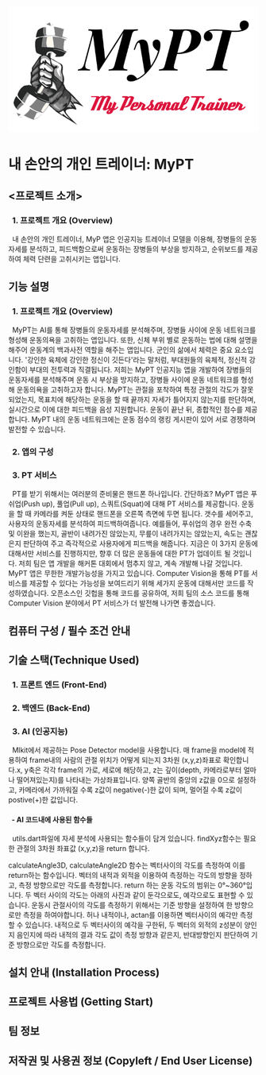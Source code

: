 <p align="center"><img src="/images/logo_mypt.png"></p>

# 내 손안의 개인 트레이너: MyPT

## <프로젝트 소개>
### &nbsp; 1. 프로젝트 개요 (Overview)

&nbsp; 내 손안의 개인 트레이너, MyP 앱은 인공지능 트레이너 모델을 이용해, 장병들의 운동 자세를 분석하고, 피드백함으로써 운동하는 장병들의 부상을 방지하고, 순위보드를 제공하여 체력 단련을 고취시키는 앱입니다.

## 기능 설명
### &nbsp; 1. 프로젝트 개요 (Overview)
&nbsp; MyPT는 AI를 통해 장병들의 운동자세를 분석해주며, 장병들 사이에 운동 네트워크를 형성해 운동의욕을 고취하는 앱입니다. 또한, 신체 부위 별로 운동하는 법에 대해 설명을 해주어 운동계의 백과사전 역할을 해주는 앱입니다. 군인의 삶에서 체력은 중요 요소입니다. '강인한 육체에 강인한 정신이 깃든다'라는 말처럼, 부대원들의 육체적, 정신적 강인함이 부대의 전투력과 직결됩니다. 저희는 MyPT 인공지능 앱을 개발하여 장병들의 운동자세를 분석해주며 운동 시 부상을 방지하고, 장병들 사이에 운동 네트워크를 형성해 운동의욕을 고취하고자 합니다. MyPT는 관절을 포착하여 특정 관절의 각도가 잘못되었는지, 목표치에 해당하는 운동을 할 때 끝까지 자세가 틀어지지 않는지를 판단하며, 실시간으로 이에 대한 피드백을 음성 지원합니다. 운동이 끝난 뒤, 종합적인 점수를 제공합니다. MyPT 내의 운동 네트워크에는 운동 점수의 랭킹 게시판이 있어 서로 경쟁하며 발전할 수 있습니다.

### &nbsp; 2. 앱의 구성

### &nbsp; 3. PT 서비스
&nbsp; PT를 받기 위해서는 여러분의 준비물은 핸드폰 하나입니다. 간단하죠? MyPT 앱은 푸쉬업(Push up), 풀업(Pull up), 스쿼트(Squat)에 대해 PT 서비스를 제공합니다. 운동을 할 때 카메라를 켜둔 상태로 핸드폰을 오른쪽 측면에 두면 됩니다. 갯수를 세어주고, 사용자의 운동자세를 분석하여 피드백하여줍니다. 예를들어, 푸쉬업의 경우 완전 수축 및 이완을 했는지, 골반이 내려가진 않았는지, 무릎이 내려가지는 않았는지, 속도는 괜찮은지 판단하여 주고 즉각적으로 사용자에게 피드백을 해줍니다. 지금은 이 3가지 운동에 대해서만 서비스를 진행하지만, 향후 더 많은 운동들에 대한 PT가 업데이트 될 것입니다. 저희 팀은 앱 개발을 해커톤 대회에서 멈추지 않고, 계속 개발해 나갈 것입니다. MyPT 앱은 무한한 개발가능성을 가지고 있습니다. Computer Vision을 통해 PT를 서비스를 제공할 수 있다는 가능성을 보여드리기 위해 세가지 운동에 대해서만 코드를 작성하였습니다. 오픈소스인 깃헙을 통해 코드를 공유하여, 저희 팀의 소스 코드를 통해 Computer Vision 분야에서 PT 서비스가 더 발전해 나가면 좋겠습니다.

## 컴퓨터 구성 / 필수 조건 안내


## 기술 스택(Technique Used)
### &nbsp; 1. 프론트 엔드 (Front-End)
### &nbsp; 2. 백엔드 (Back-End)
### &nbsp; 3. AI (인공지능)
&nbsp; Mlkit에서 제공하는 Pose Detector model을 사용합니다. 매 frame을 model에 적용하여 frame내의 사람의 관절 위치가 어떻게 되는지 3차원 (x,y,z)좌표로 확인합니다.x, y축은 각각 frame의 가로, 세로에 해당하고, z는 깊이(depth, 카메라로부터 얼마나 떨어져있는지)를 나타내는 가상좌표입니다. 양쪽 골반의 중앙의 z값을 0으로 설정하고, 카메라에서 가까워질 수록 z값이 negative(-)한 값이 되며, 멀어질 수록 z값이 postive(+)한 값입니다.
#### &nbsp; - AI 코드내에 사용된 함수들
&nbsp; utils.dart파일에 자세 분석에 사용되는 함수들이 담겨 있습니다.
findXyz함수는 필요한 관절의 3차원 좌표값 (x,y,z)을 return 합니다.

calculateAngle3D, calculateAngle2D 함수는 벡터사이의 각도를 측정하여 이를 return하는 함수입니다. 벡터의 내적과 외적을 이용하여 측정하는 각도의 방향을 정하고, 측정 방향으로만 각도를 측정합니다. return 하는 운동 각도의 범위는 0°~360°입니다. 두 벡터 사이의 각도는 아래의 사진과 같이 둔각으로도, 예각으로도 표현할 수 있습니다. 운동시 관절사이의 각도를 측정하기 위해서는 기준 방향을 설정하여 한 방향으로만 측정을 하여야합니다. 허나 내적이나, actan를 이용하면 벡터사이의 예각만 측정할 수 있습니다. 내적으로 두 벡터사이의 예각을 구한뒤, 두 벡터의 외적의 z성분이 양인지 음인지에 따라 내적의 결과 각도 값이 측정 방향과 같은지, 반대방향인지 판단하여 기준 방향으로만 각도를 측정합니다.


## 설치 안내 (Installation Process)

## 프로젝트 사용법 (Getting Start)

## 팀 정보

## 저작권 및 사용권 정보 (Copyleft / End User License)
